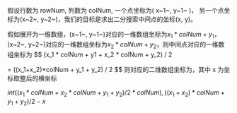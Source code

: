 假设行数为 rowNum, 列数为 colNum, 一个点坐标为( x~1~, y~1~ )， 另一个点坐标为(x~2~, y~2~)，我们的目标是求出二分搜索中间点的坐标(x, y)。

假如展开为一维数组，(x~1~, y~1~)对应的一维数组坐标为$x_1 * colNum + y_1$，(x~2~, y~2~)对应的一维数组坐标为$x_2 * colNum + y_2$，则中间点对应的一维数组坐标为
$$
(x_1 * colNum + y1 + x_2 * colNum + y_2) / 2

 = ((x_1+x_2)*colNum + y_1 + y_2) / 2
$$
则对应的二维数组坐标为，其中 x 为坐标取整后的横坐标

$int((x_1 * colNum + x_2 * colNum + y_1 + y_2) / 2 * colNum), ((x_1+x_2)*colNum + y_1 + y_2) / 2 - x$